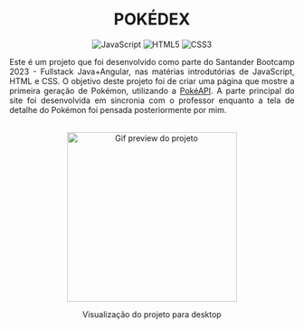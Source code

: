 <h1 align="center">  POKÉDEX </h1>

<div align="center">

![JavaScript](https://img.shields.io/badge/javascript-%23323330.svg?style=for-the-badge&logo=javascript&logoColor=%23F7DF1E)
![HTML5](https://img.shields.io/badge/html-%23E34F26.svg?style=for-the-badge&logo=html5&logoColor=white)
![CSS3](https://img.shields.io/badge/css-%231572B6.svg?style=for-the-badge&logo=css3&logoColor=white)

</div>


<p align="justify">Este é um projeto que foi desenvolvido como parte do Santander Bootcamp 2023 - Fullstack Java+Angular, nas matérias introdutórias de JavaScript, HTML e CSS. O objetivo deste projeto foi de criar uma página que mostre a primeira geração de Pokémon, utilizando a <a href="https://pokeapi.co">PokéAPI</a>. A parte principal do site foi desenvolvida em sincronia com o professor enquanto a tela de detalhe do Pokémon foi pensada posteriormente por mim.</p>

<br>

<div align="center">
    <img alt="Gif preview do projeto" height="300" src="./assets/img/pokedex-desktop.gif">
    <p>Visualização do projeto para desktop</p>
</div>



<!-- <div align="center">
    <img alt="Imagem do projeto em celular" width="150px" src="./assets/img/pokedex-mobile1.jpg">
    <img alt="Imagem do projeto em celular" width="150px" src="./assets/img/pokedex-mobile2.jpg">
    <p>Visualização do projeto mobile</p>
</div> -->